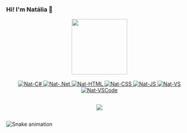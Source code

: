 ### Hi! I'm Natália 👋

<div align="center">
  <a href="https://github.com/natspindola">
  <img height="150em" src="https://github-readme-stats.vercel.app/api/top-langs/?username=natspindola&layout=compact&langs_count=7&theme=dracula"/>
</div>
 
<div align="center" height="40" width="60"><br>
  <img alt="Nat-C#" src="https://img.shields.io/badge/C%23-239120?style=for-the-badge&logo=c-sharp&logoColor=white">
  <img alt="Nat-.Net" src="https://img.shields.io/badge/.NET-5C2D91?style=for-the-badge&logo=.net&logoColor=white">
  <img alt="Nat-HTML" src="https://img.shields.io/badge/HTML5-E34F26?style=for-the-badge&logo=html5&logoColor=white">
  <img alt="Nat-CSS" src="https://img.shields.io/badge/CSS3-1572B6?style=for-the-badge&logo=css3&logoColor=white">
  <img alt="Nat-JS" src="https://img.shields.io/badge/JavaScript-F7DF1E?style=for-the-badge&logo=javascript&logoColor=black">
  <img alt="Nat-VS" src="https://img.shields.io/badge/Visual_Studio-5C2D91?style=for-the-badge&logo=visual%20studio&logoColor=white">
  <img alt="Nat-VSCode" src="https://img.shields.io/badge/Visual_Studio_Code-0078D4?style=for-the-badge&logo=visual%20studio%20code&logoColor=white">
</div>
  
  ##
  
<div align="center">
  <a href="https://www.linkedin.com/in/nataliaspindola/" target="_blank"><img src="https://img.shields.io/badge/LinkedIn-0077B5?style=for-the-badge&logo=linkedin&logoColor=white" target="_blank"></a>
</div>
  
  ##
  
![Snake animation](https://github.com/natspindola/natspindola/blob/output/github-contribution-grid-snake.svg)
